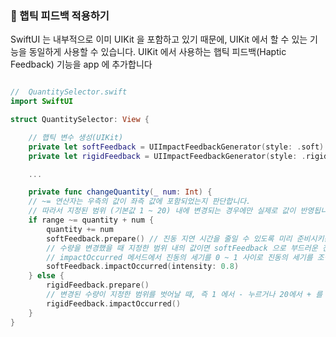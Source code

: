 ### 🔷 햅틱 피드백 적용하기

SwiftUI 는 내부적으로 이미 UIKit 을 포함하고 있기 때문에, UIKit 에서 할 수 있는 기능을 동일하게 사용할 수 있습니다. UIKit 에서 사용하는 햅틱 피드백(Haptic Feedback) 기능을 app 에 추가합니다

```swift

//  QuantitySelector.swift
import SwiftUI

struct QuantitySelector: View {

	// 햅틱 변수 생성(UIKit)
	private let softFeedback = UIImpactFeedbackGenerator(style: .soft) // 부드러운 진동
	private let rigidFeedback = UIImpactFeedbackGenerator(style: .rigid) // 딱딱한 진동

	...

	private func changeQuantity(_ num: Int) {
	// ~= 연산자는 우측의 값이 좌측 값에 포함되었는지 판단합니다.
	// 따라서 지정된 범위 (기본값 1 ~ 20) 내에 변경되는 경우에만 실제로 값이 반영됩니다
	if range ~= quantity + num {
		quantity += num
		softFeedback.prepare() // 진동 지연 시간을 줄일 수 있도록 미리 준비시키는 method
		// 수량을 변경했을 때 지정한 범위 내의 값이면 softFeedback 으로 부드러운 진동을 울리도록 함
		// impactOccurred 메서드에서 진동의 세기를 0 ~ 1 사이로 진동의 세기를 조절 할 수 있음
		softFeedback.impactOccurred(intensity: 0.8)
	} else {
		rigidFeedback.prepare()
		// 변경된 수량이 지정한 범위를 벗어날 때, 즉 1 에서 - 누르거나 20에서 + 를 눌렀을 경우 더 강한 진동인 rigidFeedback 을 발생 시킵니다
		rigidFeedback.impactOccurred()
	}
}
```
